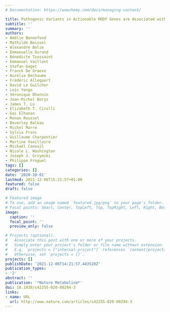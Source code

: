 ```yaml
---
# Documentation: https://wowchemy.com/docs/managing-content/

title: Pathogenic Variants in Actionable MODY Genes are Associated with Type 2 Diabetes
subtitle: ''
summary: ''
authors:
- Amélie Bonnefond
- Mathilde Boissel
- Alexandre Bolze
- Emmanuelle Durand
- Bénédicte Toussaint
- Emmanuel Vaillant
- Stefan Gaget
- Franck De Graeve
- Aurélie Dechaume
- Frédéric Allegaert
- David Le Guilcher
- Loïc Yengo
- Véronique Dhennin
- Jean-Michel Borys
- James T. Lu
- Elizabeth T. Cirulli
- Gai Elhanan
- Ronan Roussel
- Beverley Balkau
- Michel Marre
- Sylvia Franc
- Guillaume Charpentier
- Martine Vaxillaire
- Mickaël Canouil
- Nicole L. Washington
- Joseph J. Grzymski
- Philippe Froguel
tags: []
categories: []
date: '2020-10-01'
lastmod: 2021-12-06T15:21:57+01:00
featured: false
draft: false

# Featured image
# To use, add an image named `featured.jpg/png` to your page's folder.
# Focal points: Smart, Center, TopLeft, Top, TopRight, Left, Right, BottomLeft, Bottom, BottomRight.
image:
  caption: ''
  focal_point: ''
  preview_only: false

# Projects (optional).
#   Associate this post with one or more of your projects.
#   Simply enter your project's folder or file name without extension.
#   E.g. `projects = ["internal-project"]` references `content/project/deep-learning/index.md`.
#   Otherwise, set `projects = []`.
projects: []
publishDate: '2021-12-06T14:21:57.443520Z'
publication_types:
- '2'
abstract: ''
publication: '*Nature Metabolism*'
doi: 10.1038/s42255-020-00294-3
links:
- name: URL
  url: http://www.nature.com/articles/s42255-020-00294-3
---
```

